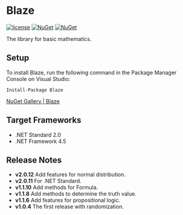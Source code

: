 # Blaze
[![license](https://img.shields.io/github/license/sakapon/Blaze.svg)](LICENSE)
[![NuGet](https://img.shields.io/nuget/v/Blaze.svg)](https://www.nuget.org/packages/Blaze/)
[![NuGet](https://img.shields.io/nuget/dt/Blaze.svg)](https://www.nuget.org/packages/Blaze/)

The library for basic mathematics.

## Setup
To install Blaze, run the following command in the Package Manager Console on Visual Studio:

```
Install-Package Blaze
```

[NuGet Gallery | Blaze](https://www.nuget.org/packages/Blaze/)

## Target Frameworks
- .NET Standard 2.0
- .NET Framework 4.5

## Release Notes
- **v2.0.12** Add features for normal distribution.
- **v2.0.11** For .NET Standard.
- **v1.1.10** Add methods for Formula.
- **v1.1.8** Add methods to determine the truth value.
- **v1.1.6** Add features for propositional logic.
- **v1.0.4** The first release with randomization.

